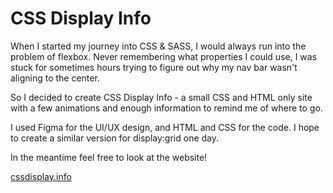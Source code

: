 # CSS Display Info

When I started my journey into CSS & SASS, I would always run into the problem of flexbox. Never remembering what properties I could use, I was stuck for sometimes hours trying to figure out why my nav bar wasn't aligning to the center.

So I decided to create CSS Display Info - a small CSS and HTML only site with a few animations and enough information to remind me of where to go.

I used Figma for the UI/UX design, and HTML and CSS for the code. I hope to create a similar version for display:grid one day.

In the meantime feel free to look at the website!

[cssdisplay.info](https://cssdisplay.info)
